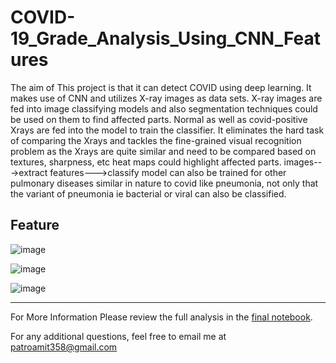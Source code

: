 # COVID-19_Grade_Analysis_Using_CNN_Features

The aim of This project is that it can detect COVID using deep learning. It makes use of CNN and utilizes X-ray images as data sets. X-ray images are fed into image classifying models and also segmentation techniques could be used on them to find affected parts. Normal as well as covid-positive Xrays are fed into the model to train the classifier. It eliminates the hard task of comparing the Xrays and tackles the fine-grained visual recognition problem as the Xrays are quite similar and need to be compared based on textures, sharpness, etc heat maps could highlight affected parts. images--->extract features--->classify model can also be trained for other pulmonary diseases similar in nature to covid like pneumonia, not only that the variant of pneumonia ie bacterial or viral can also be classified.

## Feature 
![image](https://github.com/Bamit-2021/COVID-19_Grade_Analysis_Using_CNN_Features/assets/77608956/c2125e77-2ec3-43c6-a89b-82db5835b8a6)

![image](https://github.com/Bamit-2021/COVID-19_Grade_Analysis_Using_CNN_Features/assets/77608956/3ff1de64-2b0b-4cc4-958d-56ca9c5c26af)

![image](https://github.com/Bamit-2021/COVID-19_Grade_Analysis_Using_CNN_Features/assets/77608956/6e6c84d8-f40e-4bae-8bff-98b7dc19305b)



----

For More Information Please review the full analysis in the [final notebook](url).

For any additional questions, feel free to email me at patroamit358@gmail.com
